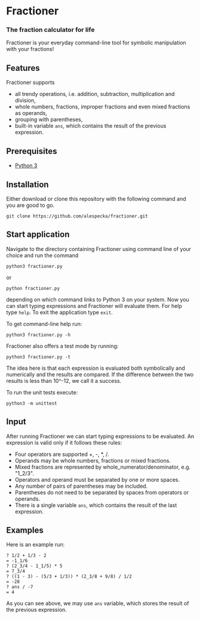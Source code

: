 # Fractioner
### The fraction calculator for life

Fractioner is your everyday command-line tool for symbolic manipulation with your fractions!

## Features

Fractioner supports
- all trendy operations, i.e. addition, subtraction, multiplication and division,
- whole numbers, fractions, improper fractions and even mixed fractions as operands,
- grouping with parentheses,
- built-in variable ```ans```, which contains the result of the previous expression.

## Prerequisites

* [Python 3](https://www.python.org/)

## Installation

Either download or clone this repository with the following command and you are good to go.

```
git clone https://github.com/alespecka/fractioner.git
```

## Start application
Navigate to the directory containing Fractioner using command line of your choice and run the command
```
python3 fractioner.py
```
or
```
python fractioner.py
```
depending on which command links to Python 3 on your system. Now you can start typing expressions and Fractioner will evaluate them. For help type ```help```. To exit the application type ```exit```.

To get command-line help run:
```
python3 fractioner.py -h
```
Fractioner also offers a test mode by running:
```
python3 fractioner.py -t
```
The idea here is that each expression is evaluated both symbolically and numerically and the results are compared. If the difference between the two results is less than 10^-12, we call it a success.

To run the unit tests execute:
```
python3 -m unittest
```

## Input
After running Fractioner we can start typing expressions to be evaluated. An expression is valid only if it follows these rules:
* Four operators are supported +, -, *, /.
* Operands may be whole numbers, fractions or mixed fractions.
* Mixed fractions are represented by whole_numerator/denominator, e.g. "1_2/3".
* Operators and operand must be separated by one or more spaces.
* Any number of pairs of parentheses may be included.
* Parentheses do not need to be separated by spaces from operators or operands.
* There is a single variable ```ans```, which contains the result of the last expression.

## Examples
Here is an example run:
```
? 1/2 + 1/3 - 2
= -1_1/6
? (2_3/4 - 1_1/5) * 5
= 7_3/4
? ((1 - 3) - (5/3 + 1/3)) * (2_3/8 + 9/8) / 1/2
= -28
? ans / -7
= 4
```
As you can see above, we may use ```ans``` variable, which stores the result of the previous expression.
